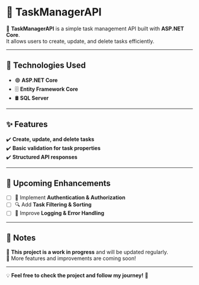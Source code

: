 # 📌 TaskManagerAPI  

🚀 **TaskManagerAPI** is a simple task management API built with **ASP.NET Core**.  
It allows users to create, update, and delete tasks efficiently.  

---

## 🔧 Technologies Used  
- 🟣 **ASP.NET Core**  
- 🗄 **Entity Framework Core**  
- 🛢 **SQL Server**  

---

## ✨ Features  
✔️ **Create, update, and delete tasks**  
✔️ **Basic validation for task properties**  
✔️ **Structured API responses**  

---

## 📌 Upcoming Enhancements  
- [ ] 🔐 Implement **Authentication & Authorization**  
- [ ] 🔍 Add **Task Filtering & Sorting**  
- [ ] 📜 Improve **Logging & Error Handling**  

---

## 📝 Notes  
🚧 **This project is a work in progress** and will be updated regularly.  
🔄 More features and improvements are coming soon!  

---

💡 **Feel free to check the project and follow my journey!** 🚀  
